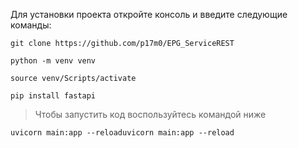 Для установки проекта откройте консоль и введите следующие команды:

```
git clone https://github.com/p17m0/EPG_ServiceREST
```

```
python -m venv venv
```

```
source venv/Scripts/activate
```

```
pip install fastapi
```

> Чтобы запустить код воспользуйтесь командой ниже

```
uvicorn main:app --reloaduvicorn main:app --reload
```
